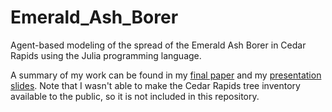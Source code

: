 # Emerald_Ash_Borer
Agent-based modeling of the spread of the Emerald Ash Borer in Cedar Rapids using the Julia programming language.

A summary of my work can be found in my [final paper](./reports/GEOG_3520_Project_Paper.pdf) and my [presentation slides](./reports/pptx_slides.pdf). Note that I wasn't able to make the Cedar Rapids tree inventory available to the public, so it is not included in this repository.